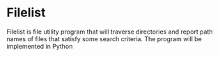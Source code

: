 # Filelist
Filelist is file utility program that will traverse directories and report path names of files that satisfy some search criteria. The program will be implemented in Python
